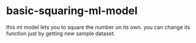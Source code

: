 # basic-squaring-ml-model
this ml model lets you to square the number on its own. you can change its function just by getting new sample dataset.
